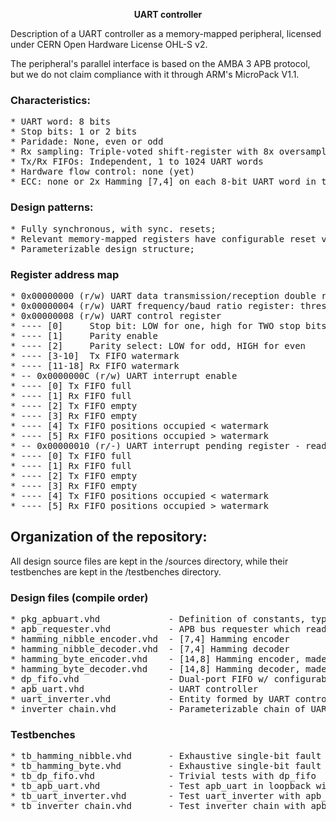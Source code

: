 <p align="center"><b>UART controller</b></p>

Description of a UART controller as a memory-mapped peripheral, licensed under CERN Open Hardware License OHL-S v2.

The peripheral's parallel interface is based on the AMBA 3 APB protocol, but we do not claim compliance with it through ARM's MicroPack V1.1.

### Characteristics:
<pre>
* UART word: 8 bits
* Stop bits: 1 or 2 bits
* Paridade: None, even or odd
* Rx sampling: Triple-voted shift-register with 8x oversampling (w/ baud rate as reference)
* Tx/Rx FIFOs: Independent, 1 to 1024 UART words
* Hardware flow control: none (yet)
* ECC: none or 2x Hamming [7,4] on each 8-bit UART word in the FIFOs.
</pre>

### Design patterns:
<pre>
* Fully synchronous, with sync. resets;
* Relevant memory-mapped registers have configurable reset values;
* Parameterizable design structure;
</pre>

### Register address map
<pre>
* 0x00000000 (r/w) UART data transmission/reception double register (tx: write-onlye, rx: read-only)
* 0x00000004 (r/w) UART frequency/baud ratio register: threshold for clock counter (16 bits, configurable) - floor(clk_freq/baud_rate)
* 0x00000008 (r/w) UART control register
* ---- [0]     Stop bit: LOW for one, high for TWO stop bits
* ---- [1]     Parity enable
* ---- [2]     Parity select: LOW for odd, HIGH for even
* ---- [3-10]  Tx FIFO watermark
* ---- [11-18] Rx FIFO watermark
* -- 0x0000000C (r/w) UART interrupt enable
* ---- [0] Tx FIFO full
* ---- [1] Rx FIFO full
* ---- [2] Tx FIFO empty
* ---- [3] Rx FIFO empty
* ---- [4] Tx FIFO positions occupied < watermark
* ---- [5] Rx FIFO positions occupied > watermark
* -- 0x00000010 (r/-) UART interrupt pending register - read-only and driven by the conditions alone
* ---- [0] Tx FIFO full
* ---- [1] Rx FIFO full
* ---- [2] Tx FIFO empty
* ---- [3] Rx FIFO empty
* ---- [4] Tx FIFO positions occupied < watermark
* ---- [5] Rx FIFO positions occupied > watermark
</pre>

## Organization of the repository:
All design source files are kept in the /sources directory, while their testbenches are kept in the /testbenches directory.

### Design files (compile order)
<pre>
* pkg_apbuart.vhd             - Definition of constants, types and synthesis-time functions
* apb_requester.vhd           - APB bus requester which reads data from a number of peripherals, inverts and writes it back
* hamming_nibble_encoder.vhd  - [7,4] Hamming encoder
* hamming_nibble_decoder.vhd  - [7,4] Hamming decoder
* hamming_byte_encoder.vhd    - [14,8] Hamming encoder, made with 2 Hamming nibble encoders
* hamming_byte_decoder.vhd    - [14,8] Hamming decoder, made with 2 Hamming nibble decoders
* dp_fifo.vhd                 - Dual-port FIFO w/ configurable size and possible nibble-wise error correction
* apb_uart.vhd                - UART controller
* uart_inverter.vhd           - Entity formed by UART controller and APB requester, which inverts sends on tx_o the data from rx_i inverted
* inverter_chain.vhd          - Parameterizable chain of UART inverters
</pre>

### Testbenches
<pre>
* tb_hamming_nibble.vhd       - Exhaustive single-bit fault injection between hamming_nibble_encoder and hamming_nibble_decoder
* tb_hamming_byte.vhd         - Exhaustive single-bit fault injection between hamming_byte_encoder and hamming_byte_decoder
* tb_dp_fifo.vhd              - Trivial tests with dp_fifo
* tb_apb_uart.vhd             - Test apb_uart in loopback with bursts of APB writes and reads
* tb_uart_inverter.vhd        - Test uart_inverter with apb_uart as support
* tb_inverter_chain.vhd       - Test inverter_chain with apb_uart as support
</pre>
